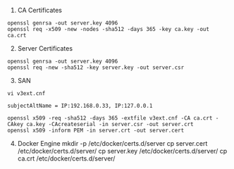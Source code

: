 1. CA Certificates
```
openssl genrsa -out server.key 4096
openssl req -x509 -new -nodes -sha512 -days 365 -key ca.key -out ca.crt
```

2. Server Certificates
```
openssl genrsa -out server.key 4096
openssl req -new -sha512 -key server.key -out server.csr
```

3. SAN
```
vi v3ext.cnf
```
```
subjectAltName = IP:192.168.0.33, IP:127.0.0.1
```
```
openssl x509 -req -sha512 -days 365 -extfile v3ext.cnf -CA ca.crt -CAkey ca.key -CAcreateserial -in server.csr -out server.crt
openssl x509 -inform PEM -in server.crt -out server.cert
```

4. Docker Engine
mkdir -p /etc/docker/certs.d/server
cp server.cert /etc/docker/certs.d/server/
cp server.key /etc/docker/certs.d/server/
cp ca.crt /etc/docker/certs.d/server/